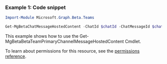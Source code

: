 ### Example 1: Code snippet

```powershellImport-Module Microsoft.Graph.Beta.Teams

Get-MgBetaChatMessageHostedContent -ChatId $chatId -ChatMessageId $chatMessageId -ChatMessageHostedContentId $chatMessageHostedContentId
```
This example shows how to use the Get-MgBetaBetaTeamPrimaryChannelMessageHostedContent Cmdlet.
To learn about permissions for this resource, see the [permissions reference](/graph/permissions-reference).

